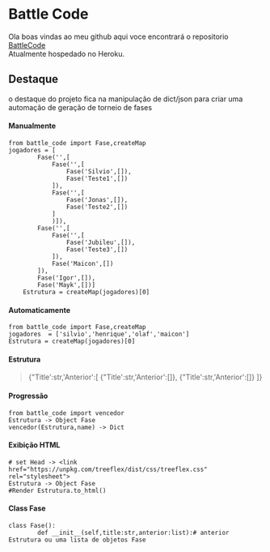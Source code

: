 # Battle Code
Ola boas vindas ao meu github aqui voce encontrará o repositorio  [BattleCode](http://battlecode.herokuapp.com)  
Atualmente hospedado no Heroku.  
## Destaque
o destaque do projeto fica na manipulação de dict/json para criar uma automação de geração de torneio de fases
#### Manualmente
```
from battle_code import Fase,createMap
jogadores = [
        Fase('',[
            Fase('',[
                Fase('Silvio',[]),
                Fase('Teste1',[])
            ]),
            Fase('',[
                Fase('Jonas',[]),
                Fase('Teste2',[])
            ]
            )]),
        Fase('',[
            Fase('',[
                Fase('Jubileu',[]),
                Fase('Teste3',[])
            ]),
            Fase('Maicon',[])
        ]),
        Fase('Igor',[]),
        Fase('Mayk',[])]
    Estrutura = createMap(jogadores)[0]
```
#### Automaticamente
```
from battle_code import Fase,createMap
jogadores  = ['silvio','henrique','olaf','maicon']
Estrutura = createMap(jogadores)[0]
```
#### Estrutura
> {"Title':str,'Anterior':[	{"Title':str,'Anterior':[]},	{"Title':str,'Anterior':[]}		]}

#### Progressão 
```
from battle_code import vencedor
Estrutura -> Object Fase
vencedor(Estrutura,name) -> Dict
```
#### Exibição HTML
```
# set Head -> <link href="https://unpkg.com/treeflex/dist/css/treeflex.css" rel="stylesheet">
Estrutura -> Object Fase
#Render Estrutura.to_html()
```
#### Class Fase
```
class Fase():
        def __init__(self,title:str,anterior:list):# anterior Estrutura ou uma lista de objetos Fase
```
